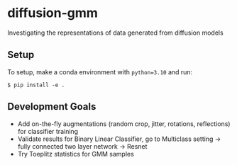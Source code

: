 # diffusion-gmm
Investigating the representations of data generated from diffusion models

## Setup
To setup, make a conda environment with `python=3.10` and run:
```
$ pip install -e .
```

## Development Goals
+ Add on-the-fly augmentations (random crop, jitter, rotations, reflections) for classifier training
+ Validate results for Binary Linear Classifier, go to Multiclass setting -> fully connected two layer network -> Resnet
+ Try Toeplitz statistics for GMM samples
